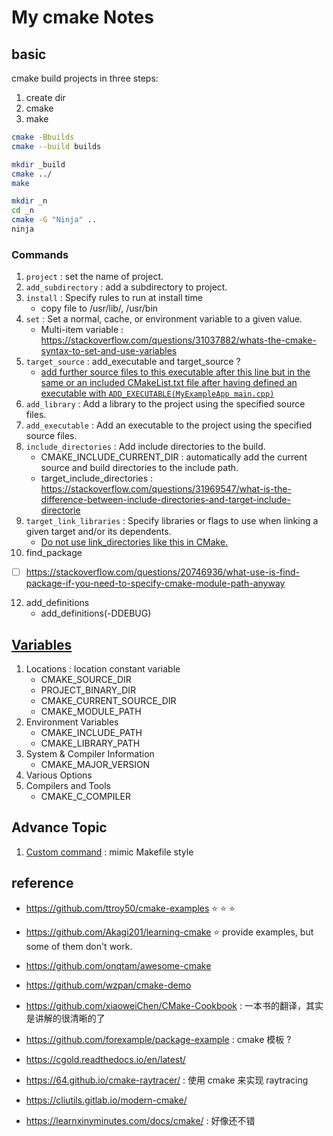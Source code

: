 # My cmake Notes

## basic
cmake build projects in three steps:
1. create dir
2. cmake
3. make

```sh
cmake -Bbuilds
cmake --build builds

mkdir _build
cmake ../
make

mkdir _n
cd _n
cmake -G "Ninja" ..
ninja
```

### Commands
1. `project` : set the name of project.
2. `add_subdirectory` : add a subdirectory to project.
3. `install` : Specify rules to run at install time
    - copy file to /usr/lib/, /usr/bin
4. `set` : Set a normal, cache, or environment variable to a given value. 
    - Multi-item variable : https://stackoverflow.com/questions/31037882/whats-the-cmake-syntax-to-set-and-use-variables
5. `target_source` : add_executable and target_source ?
    - [add further source files to this executable after this line but in the same or an included CMakeList.txt file after having defined an executable with `ADD_EXECUTABLE(MyExampleApp main.cpp)`](https://stackoverflow.com/questions/9339851/can-one-add-further-source-files-to-an-executable-once-defined)
6. `add_library` : Add a library to the project using the specified source files.
7. `add_executable` : Add an executable to the project using the specified source files.
8. `include_directories` : Add include directories to the build.
    - CMAKE_INCLUDE_CURRENT_DIR : automatically add the current source and build directories to the include path.
    - target_include_directories : https://stackoverflow.com/questions/31969547/what-is-the-difference-between-include-directories-and-target-include-directorie
9. `target_link_libraries` : Specify libraries or flags to use when linking a given target and/or its dependents.
    - [Do not use link_directories like this in CMake.](https://stackoverflow.com/questions/31438916/cmake-cannot-find-library-using-link-directories)
10. find_package
  - [ ] https://stackoverflow.com/questions/20746936/what-use-is-find-package-if-you-need-to-specify-cmake-module-path-anyway
12. add_definitions
    - add_definitions(-DDEBUG)

## [Variables](https://gitlab.kitware.com/cmake/community/-/wikis/doc/cmake/Useful-Variables)
1. Locations : location constant variable
    - CMAKE_SOURCE_DIR
    - PROJECT_BINARY_DIR 
    - CMAKE_CURRENT_SOURCE_DIR 
    - CMAKE_MODULE_PATH
2. Environment Variables
    - CMAKE_INCLUDE_PATH
    - CMAKE_LIBRARY_PATH
3. System & Compiler Information
    - CMAKE_MAJOR_VERSION
4. Various Options
5. Compilers and Tools
    - CMAKE_C_COMPILER

## Advance Topic
1. [Custom command](https://gist.github.com/baiwfg2/39881ba703e9c74e95366ed422641609) : mimic Makefile style


## reference
- https://github.com/ttroy50/cmake-examples :star: :star: :star:
- https://github.com/Akagi201/learning-cmake :star: provide examples, but some of them don't work.
- https://github.com/onqtam/awesome-cmake
- https://github.com/wzpan/cmake-demo
- https://github.com/xiaoweiChen/CMake-Cookbook : 一本书的翻译，其实是讲解的很清晰的了
- https://github.com/forexample/package-example : cmake 模板 ?
- https://cgold.readthedocs.io/en/latest/
- https://64.github.io/cmake-raytracer/ : 使用 cmake 来实现 raytracing

- https://cliutils.gitlab.io/modern-cmake/
- https://learnxinyminutes.com/docs/cmake/ : 好像还不错
